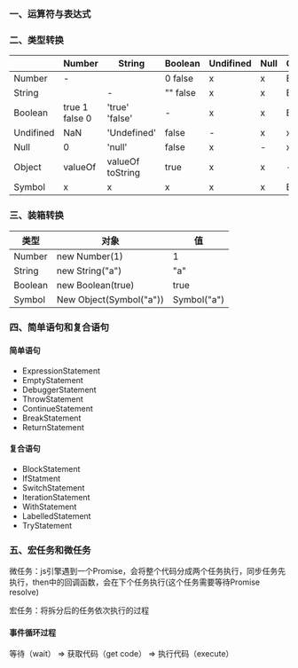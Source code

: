 ### 一、运算符与表达式

### 二、类型转换
|           | Number              | String                | Boolean  | Undifined | Null | Object | Symbol |
| --------- | ------------------- | --------------------- | -------- | --------- | ---- | ------ | ------ |
| Number    | -                   |                       | 0 false  | x         | x    | Boxing | x      |
| String    |                     | -                     | "" false | x         | x    | Boxing | x      |
| Boolean   | true 1<br />false 0 | 'true'<br />'false'   | -        | x         | x    | Boxing | x      |
| Undifined | NaN                 | 'Undefined'           | false    | -         | x    | x      | x      |
| Null      | 0                   | 'null'                | false    | x         | -    | x      | x      |
| Object    | valueOf             | valueOf<br />toString | true     | x         | x    | -      | x      |
| Symbol    | x                   | x                     | x        | x         | x    | Boxing | -      |

### 三、装箱转换

| 类型    | 对象                    | 值          |
| ------- | ----------------------- | ----------- |
| Number  | new Number(1)           | 1           |
| String  | new String("a")         | "a"         |
| Boolean | new Boolean(true)       | true        |
| Symbol  | New Object(Symbol("a")) | Symbol("a") |

### 四、简单语句和复合语句

#### 简单语句

- ExpressionStatement
- EmptyStatement
- DebuggerStatement
- ThrowStatement
- ContinueStatement
- BreakStatement
- ReturnStatement

#### 复合语句

- BlockStatement
- IfStatment
- SwitchStatement
- IterationStatement
- WithStatement
- LabelledStatement
- TryStatement

### 五、宏任务和微任务

微任务：js引擎遇到一个Promise，会将整个代码分成两个任务执行，同步任务先执行，then中的回调函数，会在下个任务执行(这个任务需要等待Promise resolve)

宏任务：将拆分后的任务依次执行的过程

#### 事件循环过程

等待（wait） => 获取代码（get code） => 执行代码（execute）


